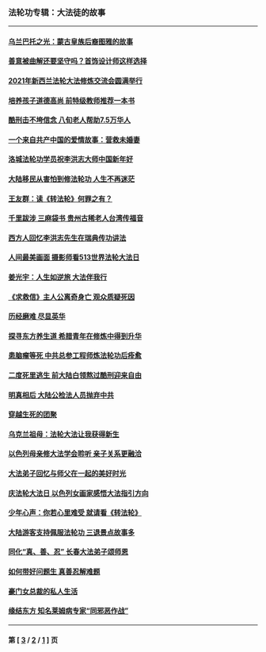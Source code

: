 ### 法轮功专辑：大法徒的故事
---
#### [乌兰巴托之光：蒙古皇族后裔图雅的故事](../../pages/nf1147481/n13155759.md?09270430) 
#### [善意被曲解还要坚守吗？首饰设计师这样选择](../../pages/nf1147481/n13077575.md?09270430) 
#### [2021年新西兰法轮大法修炼交流会圆满举行](../../pages/nf1147481/n13033149.md?09270430) 
#### [培养孩子道德高尚 前特级教师推荐一本书](../../pages/nf1147481/n12938640.md?09270430) 
#### [酷刑击不垮信念 八旬老人帮助7.5万华人](../../pages/nf1147481/n12880712.md?09270430) 
#### [一个来自共产中国的爱情故事：营救未婚妻](../../pages/nf1147481/n12778386.md?09270430) 
#### [洛城法轮功学员祝李洪志大师中国新年好](../../pages/nf1147481/n12724685.md?09270430) 
#### [大陆移民从害怕到修法轮功 人生不再迷茫](../../pages/nf1147481/n12414325.md?09270430) 
#### [王友群：读《转法轮》何罪之有？](../../pages/nf1147481/n12408647.md?09270430) 
#### [千里跋涉 三麻袋书 贵州古稀老人台湾传福音](../../pages/nf1147481/n12198750.md?09270430) 
#### [西方人回忆李洪志先生在瑞典传功讲法](../../pages/nf1147481/n12099607.md?09270430) 
#### [人间最美画面 摄影师看513世界法轮大法日](../../pages/nf1147481/n12094118.md?09270430) 
#### [姜光宇：人生如逆旅 大法伴我行](../../pages/nf1147481/n12088664.md?09270430) 
#### [《求救信》主人公离奇身亡 观众质疑死因](../../pages/nf1147481/n11845215.md?09270430) 
#### [历经磨难 尽显英华](../../pages/nf1147481/n11723297.md?09270430) 
#### [探寻东方养生道 希腊青年在修炼中得到升华](../../pages/nf1147481/n11494502.md?09270430) 
#### [患脑瘤等死 中共总参工程师炼法轮功后痊愈](../../pages/nf1147481/n11466682.md?09270430) 
#### [二度死里逃生 前大陆白领熬过酷刑迎来自由](../../pages/nf1147481/n11368594.md?09270430) 
#### [明真相后 大陆公检法人员抛弃中共](../../pages/nf1147481/n11358618.md?09270430) 
#### [穿越生死的团聚](../../pages/nf1147481/n11258922.md?09270430) 
#### [乌克兰祖母：法轮大法让我获得新生](../../pages/nf1147481/n11269457.md?09270430) 
#### [以色列母亲修大法学会聆听 亲子关系更融洽](../../pages/nf1147481/n11268195.md?09270430) 
#### [大法弟子回忆与师父在一起的美好时光](../../pages/nf1147481/n11267759.md?09270430) 
#### [庆法轮大法日 以色列女画家感悟大法指引方向](../../pages/nf1147481/n11267735.md?09270430) 
#### [少年心声：你若心里难受 就请看《转法轮》](../../pages/nf1147481/n11267496.md?09270430) 
#### [大陆游客支持佩服法轮功 三退景点故事多](../../pages/nf1147481/n11267378.md?09270430) 
#### [同化“真、善、忍” 长春大法弟子颂师恩](../../pages/nf1147481/n11266497.md?09270430) 
#### [如何带好问题生 真善忍解难题](../../pages/nf1147481/n11243655.md?09270430) 
#### [豪门女总裁的私人生活](../../pages/nf1147481/n10127794.md?09270430) 
#### [缘结东方 知名莱姆病专家“同邪恶作战”](../../pages/nf1147481/n10682468.md?09270430) 

---
#### 第 [ [3](./3.md?09270430) / [2](./2.md?09270430) / [1](./1.md?09270430) ] 页
